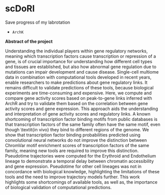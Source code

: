# scDoRI
Save progress of my labrotation



* `ArchK`


**Abstract of the project**

Understanding the individual players within gene regulatory networks, meaning which transcription factors cause transcription or repression of a gene, is of crucial importance for understanding how different cell types and tissues are established, but also how abnormal gene regulation due to mutations can impair development and cause disease. Single-cell multiome data in combination with computational tools developed in recent years, enable researchers to make predictions about gene regulatory links. It remains difficult to validate predictions of these tools, because biological experiments are time-consuming and expensive. Here, we compute and compare gene activity scores based on peak-to-gene links inferred with ArchR and try to validate them based on the correlation between gene activity scores and gene expression. This approach aids the understanding and interpretation of gene activity scores and regulatory links. A known shortcoming of transcription factor binding motifs from public databases is that transcription factors of the same family often have the same motif, even though \textit{in vivo} they bind to different regions of the genome. We show that transcription factor binding probabilities predicted using convolutional neural networks do not improve the distinction between ChromVar motif enrichment scores of transcription factors of the same family, meaning new tools are required to improve this distinction. Pseudotime trajectories  were computed for the Erythroid and Endothelium lineage to demonstrate a temporal delay between chromatin accessibility and gene expression. Pseudotime for other cell lineages was not in concordance with biological knowledge, highlighting the limitations of these tools and the need to improve trajectory models further. This work highlights some shortcomings of available tools, as well as, the importance of biological validation of computational predictions. 
